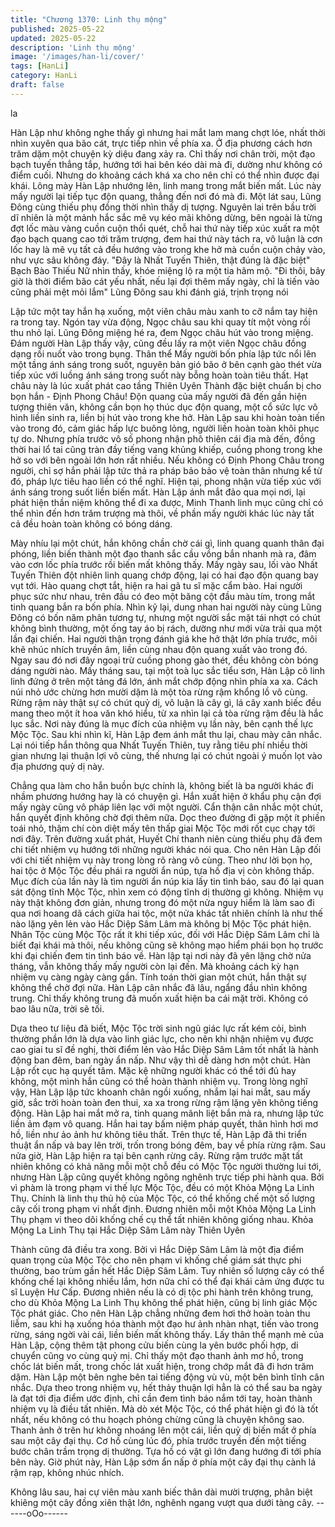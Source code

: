 ```yaml
---
title: "Chương 1370: Linh thụ mộng"
published: 2025-05-22
updated: 2025-05-22
description: 'Linh thụ mộng'
image: '/images/han-li/cover/'
tags: [HanLi]
category: HanLi
draft: false
---
```


la

Hàn Lập như không nghe thấy gì nhưng hai mắt lam mang chợt
lóe, nhất thời nhìn xuyên qua bão cát, trực tiếp nhìn về phía xa.
Ở địa phương cách hơn trăm dặm một chuyện kỳ diệu đang xảy
ra.
Chỉ thấy nơi chân trời, một đạo bạch tuyến thẳng tắp, hướng tới
hai bên kéo dài mà đi, dường như không có điểm cuối.
Nhưng do khoảng cách khá xa cho nên chỉ có thể nhìn được đại
khái.
Lông mày Hàn Lập nhướng lên, linh mang trong mắt biến mất.
Lúc này mấy người lại tiếp tục độn quang, thẳng đến nơi đó mà
đi.
Một lát sau, Lũng Đông cùng thiếu phụ đồng thời nhìn thấy dị
tượng. Nguyên lai trên bầu trời dĩ nhiên là một mảnh hắc sắc mê
vụ kéo mãi không dừng, bên ngoài là từng đợt lốc màu vàng cuồn
cuộn thổi quét, chỗ hai thứ này tiếp xúc xuất ra một đạo bạch
quang cao tới trăm trượng, đem hai thứ này tách ra, vô luận là
cơn lốc hay là mê vụ tất cả đều hướng vào trong khe hở mà cuồn
cuộn chảy vào, như vực sâu không đáy.
"Đây là Nhất Tuyến Thiên, thật đúng là đặc biệt" Bạch Bào Thiếu
Nữ nhìn thấy, khóe miệng lộ ra một tia hâm mộ.
"Đi thôi, bây giờ là thời điểm bão cát yếu nhất, nếu lại đợi thêm
mấy ngày, chỉ là tiến vào cũng phải mệt mỏi lắm" Lũng Đông sau
khi đánh giá, trịnh trọng nói

Lập tức một tay hắn hạ xuống, một viên châu màu xanh to cỡ
nắm tay hiện ra trong tay.
Ngón tay vừa động, Ngọc châu sau khi quay tít một vòng rồi thu
nhỏ lại.
Lũng Đông miệng hé ra, đem Ngọc châu hút vào trong miệng.
Đám người Hàn Lập thấy vậy, cũng đều lấy ra một viên Ngọc
châu đồng dạng rồi nuốt vào trong bụng.
Thân thể Mấy người bốn phía lập tức nổi lên một tầng ánh sáng
trong suốt, nguyên bản gió bão ở bên cạnh gào thét vừa tiếp xúc
với luồng ánh sáng trong suốt này bỗng hoàn toàn tiêu thất.
Hạt châu này là lúc xuất phát cao tầng Thiên Uyên Thành đặc biệt
chuẩn bị cho bọn hắn - Định Phong Châu!
Độn quang của mấy người đã đến gần hiện tượng thiên văn,
không cần bọn họ thúc dục độn quang, một cổ sức lực vô hình
liền sinh ra, liền bị hút vào trong khe hở.
Hàn Lập sau khi hoàn toàn tiến vào trong đó, cảm giác hấp lực
buông lỏng, người liền hoàn toàn khôi phục tự do. Nhưng phía
trước vô số phong nhận phô thiên cái địa mà đến, đồng thời hai lổ
tai cũng tràn đầy tiếng vang khủng khiếp, cuồng phong trong khe
hở so với bên ngoài lớn hơn rất nhiều.
Nếu không có Định Phong Châu trong người, chỉ sợ hắn phải lập
tức thả ra pháp bảo bảo vệ toàn thân nhưng kể từ đó, pháp lực
tiêu hao liền có thể nghĩ.
Hiện tại, phong nhận vừa tiếp xúc với ánh sáng trong suốt liền
biến mất.
Hàn Lập ánh mắt đảo qua mọi nơi, lại phát hiện thần niệm không
thể đi xa được, Minh Thanh linh mục cũng chỉ có thể nhìn đến
hơn trăm trượng mà thôi, về phần mấy người khác lúc này tất cả
đều hoàn toàn không có bóng dáng.

Mày nhíu lại một chút, hắn không chần chờ cái gì, linh quang
quanh thân đại phóng, liền biến thành một đạo thanh sắc cầu
vồng bắn nhanh mà ra, đâm vào cơn lốc phía trước rồi biến mất
không thấy. Mấy ngày sau, lối vào Nhất Tuyến Thiên đột nhiên
linh quang chớp động, lại có hai đạo độn quang bay vụt tới.
Hào quang chợt tắt, hiện ra hai gã tu sĩ mặc cẩm bào.
Hai người phục sức như nhau, trên đầu có đeo một băng cột đầu
màu tím, trong mắt tinh quang bắn ra bốn phía. Nhìn kỹ lại, dung
nhan hai người này cùng Lũng Đông có bốn năm phân tương tự,
nhưng một người sắc mặt tái nhợt có chút không bình thường,
một ống tay áo bị rách, dường như mới vừa trải qua một lần đại
chiến.
Hai người thận trọng đánh giá khe hở thật lớn phía trước, môi khẽ
nhúc nhích truyền âm, liền cùng nhau độn quang xuất vào trong
đó.
Ngay sau đó nơi đây ngoại trừ cuồng phong gào thét, đều không
còn bóng dáng người nào.
Mấy tháng sau, tại một toà lục sắc tiểu sơn, Hàn Lập cô linh linh
đứng ở trên một tảng đá lớn, ánh mắt chớp động nhìn phía xa xa.
Cách núi nhỏ ước chừng hơn mười dặm là một tòa rừng rậm
khổng lồ vô cùng.
Rừng rậm này thật sự có chút quỷ dị, vô luận là cây gì, lá cây
xanh biếc đều mang theo một ít hoa văn khó hiểu, từ xa nhìn lại
cả tòa rừng rậm đều là hắc lục sắc.
Nơi này đúng là mục đích của nhiệm vụ lần này, bên cạnh thế lực
Mộc Tộc. Sau khi nhìn kĩ, Hàn Lập đem ánh mắt thu lại, chau mày
cân nhắc.
Lại nói tiếp hắn thông qua Nhất Tuyến Thiên, tuy rằng tiêu phí
nhiều thời gian nhưng lại thuận lợi vô cùng, thế nhưng lại có chút
ngoài ý muốn lọt vào địa phương quỷ dị này.

Chẳng qua làm cho hắn buồn bực chính là, không biết là ba
người khác đi nhầm phương hướng hay là có chuyện gì. Hắn
xuất hiện ở khẩu phụ cận đợi mấy ngày cũng vô pháp liên lạc với
một người. Cẩn thận cân nhắc một chút, hắn quyết định không
chờ đợi thêm nữa.
Dọc theo đường đi gặp một ít phiền toái nhỏ, thậm chí còn diệt
mấy tên thấp giai Mộc Tộc mới rốt cục chạy tới nơi đây.
Trên đường xuất phát, Huyết Chí thanh niên cùng thiếu phụ đã
đem chi tiết nhiệm vụ hướng tới những người khác nói qua.
Cho nên Hàn Lập đối với chi tiết nhiệm vụ này trong lòng rõ ràng
vô cùng.
Theo như lời bọn họ, hai tộc ở Mộc Tộc đều phái ra người ẩn
núp, tựa hồ địa vị còn không thấp. Mục đích của lần này là tìm
người ẩn núp kia lấy tin tình báo, sau đó lại quan sát động tĩnh
Mộc Tộc, nhìn xem có động tĩnh dị thường gì không.
Nhiệm vụ này thật không đơn giản, nhưng trong đó một nửa nguy
hiểm là làm sao đi qua nơi hoang dã cách giữa hai tộc, một nửa
khác tất nhiên chính là như thế nào lặng yên lẻn vào Hắc Diệp
Sâm Lâm mà không bị Mộc Tộc phát hiện.
Nhân Tộc cùng Mộc Tộc rất ít khi tiếp xúc, đối với Hắc Diệp Sâm
Lâm chỉ là biết đại khái mà thôi, nếu không cũng sẽ không mạo
hiểm phái bọn họ trước khi đại chiến đem tin tình báo về.
Hàn lập tại nơi này đã yên lặng chờ nửa tháng, vẫn không thấy
mấy người còn lại đến. Mà khoảng cách kỳ hạn nhiệm vụ càng
ngày càng gần.
Tính toán thời gian một chút, hắn thật sự không thể chờ đợi nữa.
Hàn Lập cân nhắc đã lâu, ngẩng đầu nhìn không trung.
Chỉ thấy không trung đã muốn xuất hiện ba cái mặt trời. Không có
bao lâu nữa, trời sẽ tối.

Dựa theo tư liệu đã biết, Mộc Tộc trời sinh ngũ giác lực rất kém
cỏi, bình thường phần lớn là dựa vào linh giác lực, cho nên khi
nhận nhiệm vụ được cao giai tu sĩ đề nghị, thời điểm lẻn vào Hắc
Diệp Sâm Lâm tốt nhất là hành động ban đêm, ban ngày ẩn nấp.
Như vậy thì dễ dàng hơn một chút.
Hàn Lập rốt cục hạ quyết tâm. Mặc kệ những người khác có thể
tới đủ hay không, một mình hắn cũng có thể hoàn thành nhiệm
vụ.
Trong lòng nghĩ vậy, Hàn Lập lập tức khoanh chân ngồi xuống,
nhắm lại hai mắt, sau mấy giờ, sắc trời hoàn toàn đen thui, xa xa
trong rừng rậm lặng yên không tiếng động.
Hàn Lập hai mắt mở ra, tinh quang mãnh liệt bắn mà ra, nhưng
lập tức liền ảm đạm vô quang.
Hắn hai tay bấm niệm pháp quyết, thân hình hơi mơ hồ, liền như
ảo ảnh hư không tiêu thất.
Trên thực tế, Hàn Lập đã thi triển thuật ẩn nấp và bay lên trời,
trốn trong bóng đêm, bay về phía rừng rậm.
Sau nửa giờ, Hàn Lập hiện ra tại bên cạnh rừng cây.
Rừng rậm trước mặt tất nhiên không có khả năng mỗi một chỗ
đều có Mộc Tộc người thường lui tới, nhưng Hàn Lập cũng quyết
không ngông nghênh trực tiếp phi hành qua.
Bởi vì phàm là trong phạm vi thế lực Mộc Tộc, đều có một Khỏa
Mộng La Linh Thụ.
Chính là linh thụ thủ hộ của Mộc Tộc, có thể khống chế một số
lượng cây cối trong phạm vi nhất định.
Đương nhiên mỗi một Khỏa Mộng La Linh Thụ phạm vi theo dõi
khống chế cụ thể tất nhiên không giống nhau.
Khỏa Mộng La Linh Thụ tại Hắc Diệp Sâm Lâm này Thiên Uyên

Thành cũng đã điều tra xong. Bởi vì Hắc Diệp Sâm Lâm là một
địa điểm quan trọng của Mộc Tộc cho nên phạm vi khống chế
giám sát thực phi thường, bao trùm gần hết Hắc Diệp Sâm Lâm.
Tuy nhiên số lượng cây có thể khống chế lại không nhiều lắm,
hơn nữa chỉ có thể đại khái cảm ứng được tu sĩ Luyện Hư Cấp.
Đương nhiên nếu là có dị tộc phi hành trên không trung, cho dù
Khỏa Mộng La Linh Thụ không thể phát hiện, cũng bị linh giác
Mộc Tộc phát giác.
Cho nên Hàn Lập chẳng những đem hơi thở hoàn toàn thu liễm,
sau khi hạ xuống hóa thành một đạo hư ảnh nhàn nhạt, tiến vào
trong rừng, sáng ngời vài cái, liền biến mất không thấy.
Lấy thân thể mạnh mẻ của Hàn Lập, cộng thêm tật phong cửu
biến cùng la yên bước phối hợp, di chuyển cũng vo cùng quỷ mị.
Chỉ thấy một đạo thanh ảnh mơ hồ, trong chốc lát biến mất, trong
chốc lát xuất hiện, trong chớp mắt đã đi hơn trăm dặm.
Hàn Lập một bên nghe bên tai tiếng động vù vù, một bên bình
tĩnh cân nhắc.
Dựa theo trong nhiệm vụ, hết thảy thuận lợi hẳn là có thể sau ba
ngày là đạt tới địa điểm ước định, chỉ cần đem tình báo nắm tới
tay, hoàn thành nhiệm vụ là điều tất nhiên. Mà dò xét Mộc Tộc, có
thể phát hiện gì đó là tốt nhất, nếu không có thu hoạch phỏng
chừng cũng là chuyện không sao.
Thanh ảnh ở trên hư không nhoáng lên một cái, liền quỷ dị biến
mất ở phía sau một cây đại thụ.
Cơ hồ cùng lúc đó, phía trước truyền đến một tiếng bước chân
trầm trọng dị thường.
Tựa hồ có vật gì lớn đang hướng đi tới phía bên này.
Giờ phút này, Hàn Lập sớm ẩn nấp ở phía một cây đại thụ cành lá
rậm rạp, không nhúc nhích.

Không lâu sau, hai cự viên màu xanh biếc thân dài mười trượng,
phân biệt khiêng một cây đồng xiên thật lớn, nghênh ngang vượt
qua dưới tàng cây.
------oOo------
